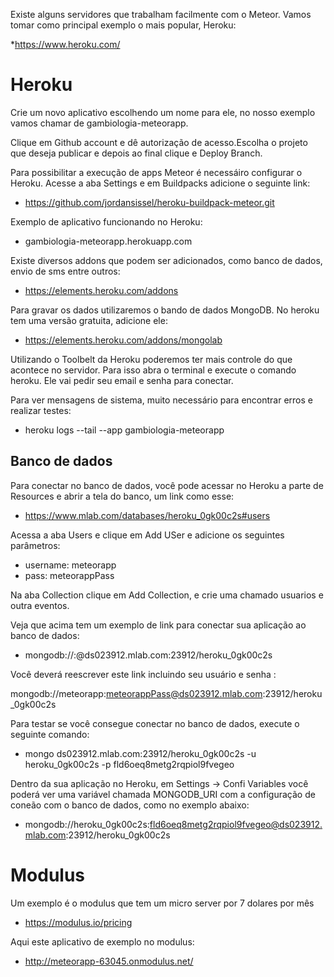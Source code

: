 Existe alguns servidores que trabalham facilmente com o Meteor.  Vamos tomar como principal exemplo o mais popular, Heroku:

*https://www.heroku.com/


# Heroku

Crie um novo aplicativo escolhendo um nome para ele, no nosso exemplo vamos chamar de gambiologia-meteorapp.

Clique em Github account e dê autorização de acesso.Escolha o projeto que deseja publicar e depois ao final clique e Deploy Branch.

Para possibilitar a execução de apps Meteor é necessáiro configurar o Heroku. 
Acesse a aba Settings e em Buildpacks adicione o seguinte link:

* https://github.com/jordansissel/heroku-buildpack-meteor.git


Exemplo de aplicativo funcionando no Heroku:

* gambiologia-meteorapp.herokuapp.com



Existe diversos addons que podem ser adicionados, como banco de dados, envio de sms entre outros:

* https://elements.heroku.com/addons


Para gravar os dados utilizaremos o bando de dados MongoDB. No heroku tem uma versão gratuita, adicione ele:

* https://elements.heroku.com/addons/mongolab

Utilizando o Toolbelt da Heroku poderemos ter mais controle do que acontece no servidor. Para isso abra o terminal e execute o comando heroku.
Ele vai pedir seu email e senha para conectar.


Para ver mensagens de sistema, muito necessário para encontrar erros e realizar testes:

* heroku logs --tail --app gambiologia-meteorapp


## Banco de dados

Para conectar no banco de dados, você pode acessar no Heroku a parte de Resources e abrir a tela do banco, um link como esse:

* https://www.mlab.com/databases/heroku_0gk00c2s#users

Acessa a aba Users e clique em Add USer e adicione os seguintes parâmetros:

* username: meteorapp
* pass: meteorappPass

Na aba Collection clique em Add Collection, e crie uma chamado usuarios e outra eventos.

Veja que acima tem um exemplo de link para conectar sua aplicação ao banco de dados:

* mongodb://<dbuser>:<dbpassword>@ds023912.mlab.com:23912/heroku_0gk00c2s

Você deverá reescrever este link incluindo seu usuário e senha :

mongodb://meteorapp:meteorappPass@ds023912.mlab.com:23912/heroku_0gk00c2s


Para testar se você consegue conectar no banco de dados, execute o seguinte comando:

* mongo ds023912.mlab.com:23912/heroku_0gk00c2s -u heroku_0gk00c2s -p fld6oeq8metg2rqpiol9fvegeo

Dentro da sua aplicação no Heroku, em Settings -> Confi Variables você poderá ver uma variável chamada MONGODB_URI com a configuração de coneão com o banco de dados, como no exemplo abaixo:

* mongodb://heroku_0gk00c2s:fld6oeq8metg2rqpiol9fvegeo@ds023912.mlab.com:23912/heroku_0gk00c2s


# Modulus

Um exemplo é o modulus que tem um micro server por 7 dolares por mês

* https://modulus.io/pricing

Aqui este aplicativo de exemplo no modulus:

* http://meteorapp-63045.onmodulus.net/

